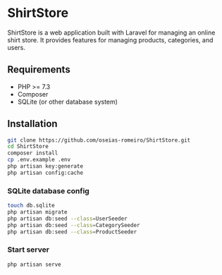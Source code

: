 # ShirtStore

ShirtStore is a web application built with Laravel for managing an online shirt store. It provides features for managing products, categories, and users.

## Requirements

- PHP >= 7.3
- Composer
- SQLite (or other database system)

## Installation

```sh
git clone https://github.com/oseias-romeiro/ShirtStore.git
cd ShirtStore
composer install
cp .env.example .env
php artisan key:generate
php artisan config:cache
```

### SQLite database config
```sh
touch db.sqlite
php artisan migrate
php artisan db:seed --class=UserSeeder
php artisan db:seed --class=CategorySeeder
php artisan db:seed --class=ProductSeeder
```

### Start server
```sh
php artisan serve
```

